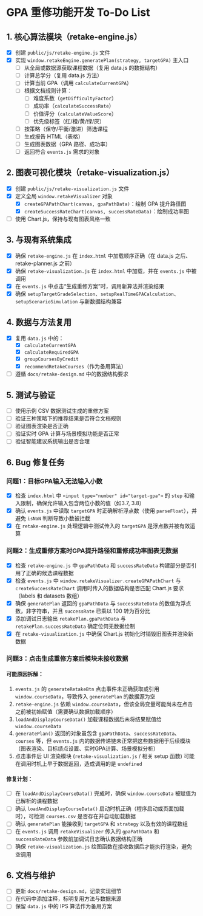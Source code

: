 # GPA 重修功能开发 To-Do List

## 1. 核心算法模块（retake-engine.js）
- [x] 创建 `public/js/retake-engine.js` 文件
- [x] 实现 `window.retakeEngine.generatePlan(strategy, targetGPA)` 主入口
  - [ ] 从全局或数据源获取课程数据（复用 data.js 的数据结构）
  - [ ] 计算总学分（复用 data.js 方法）
  - [ ] 计算当前 GPA（调用 `calculateCurrentGPA`）
  - [ ] 根据文档规则计算：
    - [ ] 难度系数（`getDifficultyFactor`）
    - [ ] 成功率（`calculateSuccessRate`）
    - [ ] 价值评分（`calculateValueScore`）
    - [ ] 优先级标签（红/橙/黄/绿/灰）
  - [ ] 按策略（保守/平衡/激进）筛选课程
  - [ ] 生成报告 HTML（表格）
  - [ ] 生成图表数据（GPA 路径、成功率）
  - [ ] 返回符合 `events.js` 需求的对象

## 2. 图表可视化模块（retake-visualization.js）
- [x] 创建 `public/js/retake-visualization.js` 文件
- [x] 定义全局 `window.retakeVisualizer` 对象
  - [x] `createGPAPathChart(canvas, gpaPathData)`：绘制 GPA 提升路径图
  - [x] `createSuccessRateChart(canvas, successRateData)`：绘制成功率图
- [ ] 使用 Chart.js，保持与现有图表风格一致

## 3. 与现有系统集成
- [x] 确保 `retake-engine.js` 在 `index.html` 中加载顺序正确（在 data.js 之后、retake-planner.js 之前）
- [x] 确保 `retake-visualization.js` 在 `index.html` 中加载，并在 `events.js` 中被调用
- [x] 在 `events.js` 中点击“生成重修方案”时，调用新算法并渲染结果
- [x] 确保 `setupTargetGradeSelection`、`setupRealTimeGPACalculation`、`setupScenarioSimulation` 与新数据结构兼容

## 4. 数据与方法复用
- [x] 复用 `data.js` 中的：
  - [x] `calculateCurrentGPA`
  - [x] `calculateRequiredGPA`
  - [x] `groupCoursesByCredit`
  - [x] `recommendRetakeCourses`（作为备用算法）
- [ ] 遵循 `docs/retake-design.md` 中的数据结构要求

## 5. 测试与验证
- [ ] 使用示例 CSV 数据测试生成的重修方案
- [ ] 验证三种策略下的推荐结果是否符合文档规则
- [ ] 验证图表渲染是否正确
- [ ] 验证实时 GPA 计算与场景模拟功能是否正常
- [ ] 验证智能建议系统输出是否合理

## 6. Bug 修复任务
### 问题1：目标GPA输入无法输入小数
- [x] 检查 `index.html` 中 `<input type="number" id="target-gpa">` 的 `step` 和输入限制，确保允许输入包含两位小数的值（如3.7, 3.8）
- [x] 确认 `events.js` 中读取 `targetGPA` 时正确解析浮点数（使用 `parseFloat`），并避免 `isNaN` 判断导致小数被拦截
- [x] 在 `retake-engine.js` 处理逻辑中测试传入的 `targetGPA` 是浮点数并被有效运算

### 问题2：生成重修方案时GPA提升路径和重修成功率图表无数据
- [x] 检查 `retake-engine.js` 中 `gpaPathData` 和 `successRateData` 构建部分是否引用了正确的候选课程数据
- [x] 检查 `events.js` 中 `window.retakeVisualizer.createGPAPathChart` 与 `createSuccessRateChart` 调用时传入的数据结构是否匹配 Chart.js 要求（labels 和 datasets 数组）
- [x] 确保 `generatePlan` 返回的 `gpaPathData` 与 `successRateData` 的数值为浮点数，非字符串，并且 `successRate` 已乘以 100 转为百分比
- [x] 添加调试日志输出 `retakePlan.gpaPathData` 与 `retakePlan.successRateData` 确定位何无数据绘制
- [x] 在 `retake-visualization.js` 中确保 Chart.js 初始化时销毁旧图表并渲染新数据

### 问题3：点击生成重修方案后模块未接收数据
#### 可能原因拆解：
1. `events.js` 的 `generateRetakeBtn` 点击事件未正确获取或引用 `window.courseData`，导致传入 `generatePlan` 的数据源为空
2. `retake-engine.js` 依赖 `window.courseData`，但该全局变量可能尚未在点击之前被初始赋值（需要确认数据加载顺序）
3. `loadAndDisplayCourseData()` 加载课程数据后未将结果赋值给 `window.courseData`
4. `generatePlan()` 返回的对象虽包含 `gpaPathData`、`successRateData`、`courses` 等，但 `events.js` 内的数据传递链未正常把这些数据用于后续模块（图表渲染、目标绩点设置、实时GPA计算、场景模拟分析）
5. 点击事件后 UI 渲染模块 (`retake-visualization.js` / 相关 setup 函数) 可能在调用时机上早于数据返回，造成调用的是 `undefined`

#### 修复计划：
- [ ] 在 `loadAndDisplayCourseData()` 完成时，确保 `window.courseData` 被赋值为已解析的课程数据
- [ ] 确认 `loadAndDisplayCourseData()` 启动时机正确（程序启动或页面加载时），可检测 `courses.csv` 是否存在并自动加载数据
- [ ] 确认 `generatePlan` 能接收到 `targetGPA` 和 `strategy` 以及有效的课程数组
- [ ] 在 `events.js` 调用 `retakeVisualizer` 传入的 `gpaPathData` 和 `successRateData` 参数前加调试日志确认数据结构正确
- [ ] 确保 `retake-visualization.js` 绘图函数在接收数据后才能执行渲染，避免空调用

## 6. 文档与维护
- [ ] 更新 `docs/retake-design.md`，记录实现细节
- [ ] 在代码中添加注释，标明复用方法与数据来源
- [ ] 保留 `data.js` 中的 IPS 算法作为备用方案
